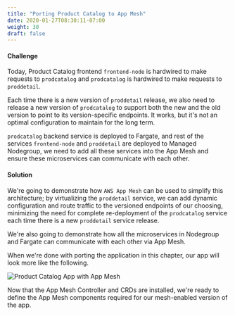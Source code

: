 ```yaml
---
title: "Porting Product Catalog to App Mesh"
date: 2020-01-27T08:30:11-07:00
weight: 30
draft: false
---
```


#### Challenge

Today, Product Catalog frontend `frontend-node` is hardwired to make requests to `prodcatalog` and `prodcatalog` is hardwired to make requests to `proddetail`.

Each time there is a new version of `proddetail` release, we also need to release a new version of `prodcatalog` to support both the new and the old version to point to its version-specific endpoints. It works, but it's not an optimal configuration to maintain for the long term.  

`prodcatalog` backend service is deployed to Fargate, and rest of the services `frontend-node` and `proddetail` are deployed to Managed Nodegroup, we need to add all these services into the App Mesh and ensure these microservices can communicate with each other.

#### Solution

We're going to demonstrate how `AWS App Mesh` can be used to simplify this architecture; by virtualizing the `proddetail` service, we can add dynamic configuration and route traffic to the versioned endpoints of our choosing, minimizing the need for complete re-deployment of the `prodcatalog` service each time there is a new `proddetail` service release.  

We're also going to demonstrate how all the microservices in Nodegroup and Fargate can communicate with each other via App Mesh. 

When we're done with porting the application in this chapter, our app will look more like the following.

![Product Catalog App with App Mesh](/images/app_mesh_fargate/appmeshv1-1.png)

Now that the App Mesh Controller and CRDs are installed, we're ready to define the App Mesh components required for our mesh-enabled version of the app.
